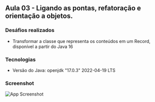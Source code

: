 ## Aula 03 -  Ligando as pontas, refatoração e orientação a objetos.

  
###  Desáfios realizados
- Transformar a classe que representa os conteúdos em um Record, disponível a partir do Java 16

### Tecnologias
- Versão do Java: openjdk "17.0.3" 2022-04-19 LTS


### Screenshot

![App Screenshot](https://via.placeholder.com/468x300?text=App+Screenshot+Here)

